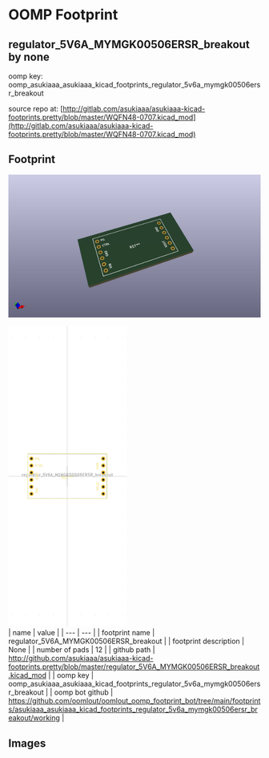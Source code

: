 # OOMP Footprint  
## regulator_5V6A_MYMGK00506ERSR_breakout  by none  
  
oomp key: oomp_asukiaaa_asukiaaa_kicad_footprints_regulator_5v6a_mymgk00506ersr_breakout  
  
source repo at: [http://gitlab.com/asukiaaa/asukiaaa-kicad-footprints.pretty/blob/master/WQFN48-0707.kicad_mod](http://gitlab.com/asukiaaa/asukiaaa-kicad-footprints.pretty/blob/master/WQFN48-0707.kicad_mod)  
## Footprint  
  
[![working_kicad_pcb_3d.png](working_kicad_pcb_3d_600.png)](working_kicad_pcb_3d.png)  
  
[![working.png](working_600.png)](working.png)  
| name | value | 
| --- | --- | 
| footprint name | regulator_5V6A_MYMGK00506ERSR_breakout | 
| footprint description | None | 
| number of pads | 12 | 
| github path | http://github.com/asukiaaa/asukiaaa-kicad-footprints.pretty/blob/master/regulator_5V6A_MYMGK00506ERSR_breakout.kicad_mod | 
| oomp key | oomp_asukiaaa_asukiaaa_kicad_footprints_regulator_5v6a_mymgk00506ersr_breakout | 
| oomp bot github | https://github.com/oomlout/oomlout_oomp_footprint_bot/tree/main/footprints/asukiaaa_asukiaaa_kicad_footprints_regulator_5v6a_mymgk00506ersr_breakout/working | 
## Images  
